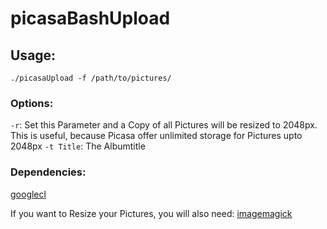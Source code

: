 picasaBashUpload
================

## Usage:
`./picasaUpload -f /path/to/pictures/`
### Options:
`-r`: Set this Parameter and a Copy of all Pictures will be resized to 2048px. This is useful, because Picasa offer unlimited storage for Pictures upto 2048px
`-t Title`: The Albumtitle

### Dependencies:
[googlecl](http://code.google.com/p/googlecl/ "googlecl on Google-Code")

If you want to Resize your Pictures, you will also need:
[imagemagick](http://www.imagemagick.org "Imagemagick")
